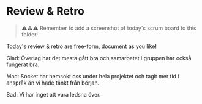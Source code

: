 # Review & Retro
> ⚠️⚠️⚠️ Remember to add a screenshot of today's scrum board to this folder!

Today's review & retro are free-form, document as you like!

Glad: Överlag har det mesta gått bra och samarbetet i gruppen har också fungerat bra. 

Mad: Socket har hemsökt oss under hela projektet och tagit mer tid i anspråk än vi hade tänkt från början.

Sad: Vi har inget att vara ledsna över.
